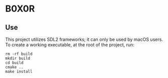 # B0X0R

## Use

This project utilizes SDL2 frameworks; it can only be used by macOS users. To create a working executable, at the root of the project, run:   

```
rm -rf build
mkdir build
cd build
cmake ..
make install
```
